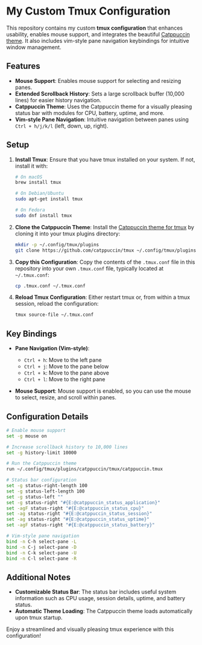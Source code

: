 # My Custom Tmux Configuration

This repository contains my custom **tmux configuration** that enhances
usability, enables mouse support, and integrates the beautiful
[Catppuccin theme](https://github.com/catppuccin/tmux). It also includes
vim-style pane navigation keybindings for intuitive window management.

## Features

- **Mouse Support**: Enables mouse support for selecting and resizing panes.
- **Extended Scrollback History**: Sets a large scrollback buffer (10,000 lines)
  for easier history navigation.
- **Catppuccin Theme**: Uses the Catppuccin theme for a visually pleasing status
  bar with modules for CPU, battery, uptime, and more.
- **Vim-style Pane Navigation**: Intuitive navigation between panes using
  `Ctrl + h/j/k/l` (left, down, up, right).

## Setup

1. **Install Tmux**: Ensure that you have tmux installed on your system. If not,
   install it with:

   ```bash
   # On macOS
   brew install tmux

   # On Debian/Ubuntu
   sudo apt-get install tmux

   # On Fedora
   sudo dnf install tmux
   ```

2. **Clone the Catppuccin Theme**: Install the
   [Catppuccin theme for tmux](https://github.com/catppuccin/tmux) by cloning it
   into your tmux plugins directory:

   ```bash
   mkdir -p ~/.config/tmux/plugins
   git clone https://github.com/catppuccin/tmux ~/.config/tmux/plugins/catppuccin
   ```

3. **Copy this Configuration**: Copy the contents of the `.tmux.conf` file in
   this repository into your own `.tmux.conf` file, typically located at
   `~/.tmux.conf`:

   ```bash
   cp .tmux.conf ~/.tmux.conf
   ```

4. **Reload Tmux Configuration**: Either restart tmux or, from within a tmux
   session, reload the configuration:
   ```bash
   tmux source-file ~/.tmux.conf
   ```

## Key Bindings

- **Pane Navigation (Vim-style)**:

  - `Ctrl + h`: Move to the left pane
  - `Ctrl + j`: Move to the pane below
  - `Ctrl + k`: Move to the pane above
  - `Ctrl + l`: Move to the right pane

- **Mouse Support**: Mouse support is enabled, so you can use the mouse to
  select, resize, and scroll within panes.

## Configuration Details

```bash
# Enable mouse support
set -g mouse on

# Increase scrollback history to 10,000 lines
set -g history-limit 10000

# Run the Catppuccin theme
run ~/.config/tmux/plugins/catppuccin/tmux/catppuccin.tmux

# Status bar configuration
set -g status-right-length 100
set -g status-left-length 100
set -g status-left ""
set -g status-right "#{E:@catppuccin_status_application}"
set -agF status-right "#{E:@catppuccin_status_cpu}"
set -ag status-right "#{E:@catppuccin_status_session}"
set -ag status-right "#{E:@catppuccin_status_uptime}"
set -agF status-right "#{E:@catppuccin_status_battery}"

# Vim-style pane navigation
bind -n C-h select-pane -L
bind -n C-j select-pane -D
bind -n C-k select-pane -U
bind -n C-l select-pane -R
```

## Additional Notes

- **Customizable Status Bar**: The status bar includes useful system information
  such as CPU usage, session details, uptime, and battery status.
- **Automatic Theme Loading**: The Catppuccin theme loads automatically upon
  tmux startup.

Enjoy a streamlined and visually pleasing tmux experience with this
configuration!
